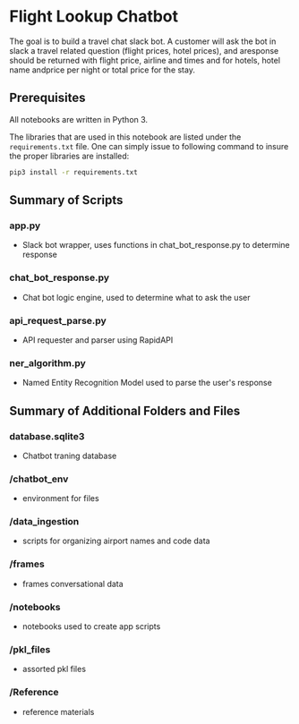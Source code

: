 # Flight Lookup Chatbot

The goal is to build a travel chat slack bot. A customer will ask the bot in slack a travel related question (flight prices, hotel prices), and aresponse should be returned with flight price, airline and times and for hotels, hotel name andprice per night or total price for the stay.

## Prerequisites

All notebooks are written in Python 3. 

The libraries that are used in this notebook are listed under the `requirements.txt` file. One can simply issue to following command to insure the proper libraries are installed:

```bash
pip3 install -r requirements.txt
```

## Summary of Scripts

### app.py
- Slack bot wrapper, uses functions in chat_bot_response.py to determine response 

### chat_bot_response.py
- Chat bot logic engine, used to determine what to ask the user

### api_request_parse.py
- API requester and parser using RapidAPI

### ner_algorithm.py
- Named Entity Recognition Model used to parse the user's response

## Summary of Additional Folders and Files

### database.sqlite3
- Chatbot traning database
 
### /chatbot_env
- environment for files

### /data_ingestion
- scripts for organizing airport names and code data

### /frames
- frames conversational data

### /notebooks
- notebooks used to create app scripts

### /pkl_files
- assorted pkl files

### /Reference
- reference materials

